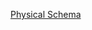 [Physical Schema](https://drive.google.com/file/d/1FOG5fPdjhGDy1PCbTYRVFIoQb1TN-BOg/view?usp=sharing)
